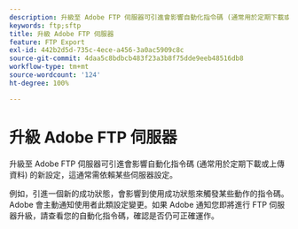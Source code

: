 ```yaml
---
description: 升級至 Adobe FTP 伺服器可引進會影響自動化指令碼 (通常用於定期下載或上傳資料) 的新設定，這通常需依賴某些伺服器設定。
keywords: ftp;sftp
title: 升級 Adobe FTP 伺服器
feature: FTP Export
exl-id: 442b2d5d-735c-4ece-a456-3a0ac5909c8c
source-git-commit: 4daa5c8bdbcb483f23a3b8f75dde9eeb48516db8
workflow-type: tm+mt
source-wordcount: '124'
ht-degree: 100%

---
```


# 升級 Adobe FTP 伺服器

升級至 Adobe FTP 伺服器可引進會影響自動化指令碼 (通常用於定期下載或上傳資料) 的新設定，這通常需依賴某些伺服器設定。

例如，引進一個新的成功狀態，會影響到使用成功狀態來觸發某些動作的指令碼。Adobe 會主動通知使用者此類設定變更。如果 Adobe 通知您即將進行 FTP 伺服器升級，請查看您的自動化指令碼，確認是否仍可正確運作。
